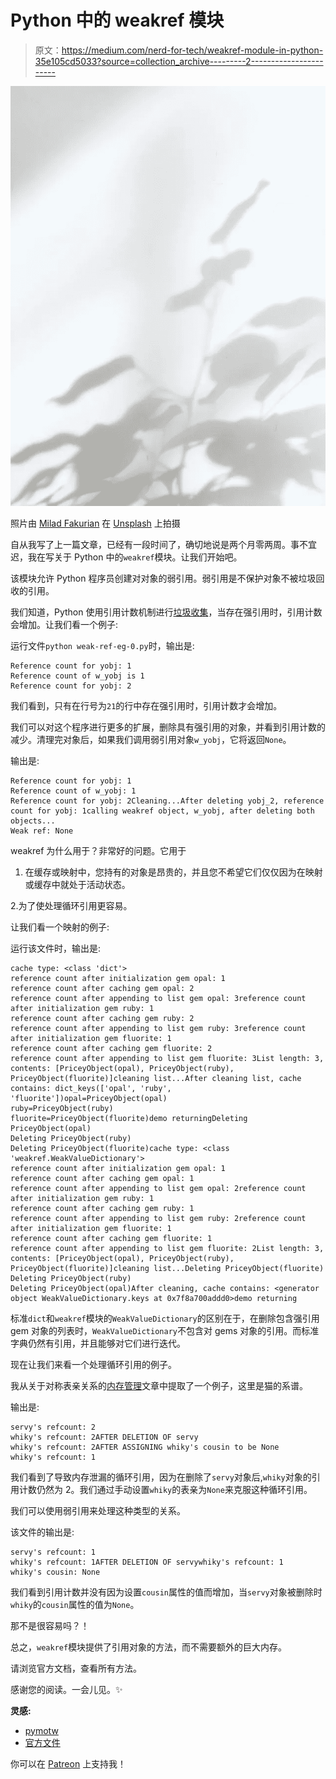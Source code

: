 # Python 中的 weakref 模块

> 原文：<https://medium.com/nerd-for-tech/weakref-module-in-python-35e105cd5033?source=collection_archive---------2----------------------->

![](img/9725573e8abe145d81545c770081405b.png)

照片由 [Milad Fakurian](https://unsplash.com/@fakurian?utm_source=unsplash&utm_medium=referral&utm_content=creditCopyText) 在 [Unsplash](https://unsplash.com/s/photos/shadow?utm_source=unsplash&utm_medium=referral&utm_content=creditCopyText) 上拍摄

自从我写了上一篇文章，已经有一段时间了，确切地说是两个月零两周。事不宜迟，我在写关于 Python 中的`weakref`模块。让我们开始吧。

该模块允许 Python 程序员创建对对象的弱引用。弱引用是不保护对象不被垃圾回收的引用。

我们知道，Python 使用引用计数机制进行[垃圾收集](/analytics-vidhya/memory-management-in-python-4332fbf95cd0)，当存在强引用时，引用计数会增加。让我们看一个例子:

运行文件`python weak-ref-eg-0.py`时，输出是:

```
Reference count for yobj: 1
Reference count of w_yobj is 1
Reference count for yobj: 2
```

我们看到，只有在行号为`21`的行中存在强引用时，引用计数才会增加。

我们可以对这个程序进行更多的扩展，删除具有强引用的对象，并看到引用计数的减少。清理完对象后，如果我们调用弱引用对象`w_yobj`，它将返回`None`。

输出是:

```
Reference count for yobj: 1
Reference count of w_yobj: 1
Reference count for yobj: 2Cleaning...After deleting yobj_2, reference count for yobj: 1calling weakref object, w_yobj, after deleting both objects...
Weak ref: None
```

weakref 为什么用于？非常好的问题。它用于

1.  在缓存或映射中，您持有的对象是昂贵的，并且您不希望它们仅仅因为在映射或缓存中就处于活动状态。

2.为了使处理循环引用更容易。

让我们看一个映射的例子:

运行该文件时，输出是:

```
cache type: <class 'dict'>
reference count after initialization gem opal: 1
reference count after caching gem opal: 2
reference count after appending to list gem opal: 3reference count after initialization gem ruby: 1
reference count after caching gem ruby: 2
reference count after appending to list gem ruby: 3reference count after initialization gem fluorite: 1
reference count after caching gem fluorite: 2
reference count after appending to list gem fluorite: 3List length: 3, contents: [PriceyObject(opal), PriceyObject(ruby), PriceyObject(fluorite)]cleaning list...After cleaning list, cache contains: dict_keys(['opal', 'ruby', 'fluorite'])opal=PriceyObject(opal)
ruby=PriceyObject(ruby)
fluorite=PriceyObject(fluorite)demo returningDeleting PriceyObject(opal)
Deleting PriceyObject(ruby)
Deleting PriceyObject(fluorite)cache type: <class 'weakref.WeakValueDictionary'>
reference count after initialization gem opal: 1
reference count after caching gem opal: 1
reference count after appending to list gem opal: 2reference count after initialization gem ruby: 1
reference count after caching gem ruby: 1
reference count after appending to list gem ruby: 2reference count after initialization gem fluorite: 1
reference count after caching gem fluorite: 1
reference count after appending to list gem fluorite: 2List length: 3, contents: [PriceyObject(opal), PriceyObject(ruby), PriceyObject(fluorite)]cleaning list...Deleting PriceyObject(fluorite)
Deleting PriceyObject(ruby)
Deleting PriceyObject(opal)After cleaning, cache contains: <generator object WeakValueDictionary.keys at 0x7f8a700addd0>demo returning
```

标准`dict`和`weakref`模块的`WeakValueDictionary`的区别在于，在删除包含强引用 gem 对象的列表时，`WeakValueDictionary`不包含对 gems 对象的引用。而标准字典仍然有引用，并且能够对它们进行迭代。

现在让我们来看一个处理循环引用的例子。

我从关于对称表亲关系的[内存管理](/analytics-vidhya/memory-management-in-python-4332fbf95cd0)文章中提取了一个例子，这里是猫的系谱。

输出是:

```
servy's refcount: 2
whiky's refcount: 2AFTER DELETION OF servy
whiky's refcount: 2AFTER ASSIGNING whiky's cousin to be None
whiky's refcount: 1
```

我们看到了导致内存泄漏的循环引用，因为在删除了`servy`对象后,`whiky`对象的引用计数仍然为 2。我们通过手动设置`whiky`的表亲为`None`来克服这种循环引用。

我们可以使用弱引用来处理这种类型的关系。

该文件的输出是:

```
servy's refcount: 1
whiky's refcount: 1AFTER DELETION OF servywhiky's refcount: 1
whiky's cousin: None
```

我们看到引用计数并没有因为设置`cousin`属性的值而增加，当`servy`对象被删除时`whiky`的`cousin`属性的值为`None`。

那不是很容易吗？！

总之，`weakref`模块提供了引用对象的方法，而不需要额外的巨大内存。

请浏览官方文档，查看所有方法。

感谢您的阅读。一会儿见。✨

**灵感:**

*   [pymotw](http://pymotw.com/2/weakref/)
*   [官方文件](https://docs.python.org/3/library/weakref.html)

你可以在 [Patreon](https://www.patreon.com/dkhambu) 上支持我！